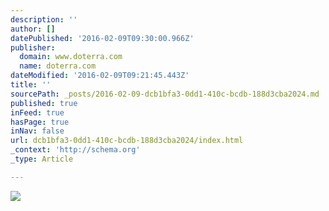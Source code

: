 ```yaml
---
description: ''
author: []
datePublished: '2016-02-09T09:30:00.966Z'
publisher:
  domain: www.doterra.com
  name: doterra.com
dateModified: '2016-02-09T09:21:45.443Z'
title: ''
sourcePath: _posts/2016-02-09-dcb1bfa3-0dd1-410c-bcdb-188d3cba2024.md
published: true
inFeed: true
hasPage: true
inNav: false
url: dcb1bfa3-0dd1-410c-bcdb-188d3cba2024/index.html
_context: 'http://schema.org'
_type: Article

---
```

![](http://www.doterra.com/leadership2016/img/slides/large/doTerra_Anaheim_2015_1.jpg)